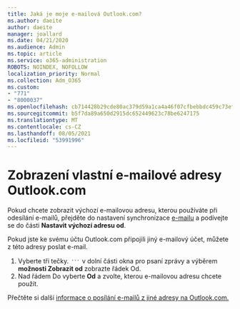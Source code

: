 ```yaml
---
title: Jaká je moje e-mailová Outlook.com?
ms.author: daeite
author: daeite
manager: joallard
ms.date: 04/21/2020
ms.audience: Admin
ms.topic: article
ms.service: o365-administration
ROBOTS: NOINDEX, NOFOLLOW
localization_priority: Normal
ms.collection: Adm_O365
ms.custom:
- "771"
- "8000037"
ms.openlocfilehash: cb714428b29cde80ac379d59a1ca4a46f07cfbebbdc459c73ef100b7a17a72b7
ms.sourcegitcommit: b5f7da89a650d2915dc652449623c78be6247175
ms.translationtype: MT
ms.contentlocale: cs-CZ
ms.lasthandoff: 08/05/2021
ms.locfileid: "53991996"
---
```

# <a name="see-your-own-outlookcom-email-address"></a>Zobrazení vlastní e-mailové adresy Outlook.com

Pokud chcete zobrazit výchozí e-mailovou adresu, kterou používáte při odesílání e-mailů, přejděte do nastavení synchronizace [e-mailu](https://outlook.live.com/mail/options/mail/accounts) a podívejte se do části **Nastavit výchozí adresu od**.

Pokud jste ke svému účtu Outlook.com připojili jiný e-mailový účet, můžete z této adresy poslat e-mail.

1. Vyberte tři tečky. <img src='data:image/png;base64,iVBORw0KGgoAAAANSUhEUgAAABYAAAAPCAYAAADgbT9oAAAACXBIWXMAAA7EAAAOxAGVKw4bAAAAB3RJTUUH4wYLFhkF94QzeAAAAAd0RVh0QXV0aG9yAKmuzEgAAAAMdEVYdERlc2NyaXB0aW9uABMJISMAAAAKdEVYdENvcHlyaWdodACsD8w6AAAADnRFWHRDcmVhdGlvbiB0aW1lADX3DwkAAAAJdEVYdFNvZnR3YXJlAF1w/zoAAAALdEVYdERpc2NsYWltZXIAt8C0jwAAAAh0RVh0V2FybmluZwDAG+aHAAAAB3RFWHRTb3VyY2UA9f+D6wAAAAh0RVh0Q29tbWVudAD2zJa/AAAABnRFWHRUaXRsZQCo7tInAAAAL0lEQVQ4jWP8////fwYaACZaGDpq8HAzuKGhnqGhoR5DIaniNHMx42gGGTUYAwAAw6QRD6XFR1wAAAAASUVORK5CYII=' />
 v dolní části okna pro psaní zprávy a výběrem **možnosti Zobrazit od** zobrazte řádek Od.
2. Nad řádem Do vyberte **Od** a zvolte, kterou e-mailovou adresu chcete použít.

Přečtěte si další [informace o posílání e-mailů z jiné adresy na Outlook.com.](https://support.office.com/article/ccba89cb-141c-4a36-8c56-6d16a8556d2e?wt.mc_id=Office_Outlook_com_Alchemy)